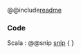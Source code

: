 @@include[readme](/step_004_producing_json/README.md)

### Code 
Scala
: @@snip [snip](/step_004_producing_json/src/main/scala/samples/Main.scala) { }

